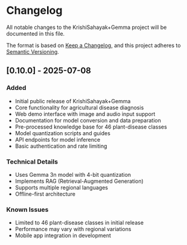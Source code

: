 # Changelog

All notable changes to the KrishiSahayak+Gemma project will be documented in this file.

The format is based on [Keep a Changelog](https://keepachangelog.com/en/1.0.0/),
and this project adheres to [Semantic Versioning](https://semver.org/spec/v2.0.0.html).

## [0.10.0] - 2025-07-08
### Added
- Initial public release of KrishiSahayak+Gemma
- Core functionality for agricultural disease diagnosis
- Web demo interface with image and audio input support
- Documentation for model conversion and data preparation
- Pre-processed knowledge base for 46 plant-disease classes
- Model quantization scripts and guides
- API endpoints for model inference
- Basic authentication and rate limiting

### Technical Details
- Uses Gemma 3n model with 4-bit quantization
- Implements RAG (Retrieval-Augmented Generation)
- Supports multiple regional languages
- Offline-first architecture

### Known Issues
- Limited to 46 plant-disease classes in initial release
- Performance may vary with regional variations
- Mobile app integration in development
